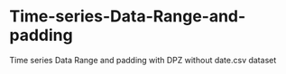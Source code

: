 # Time-series-Data-Range-and-padding
Time series Data Range and padding with DPZ without date.csv dataset
